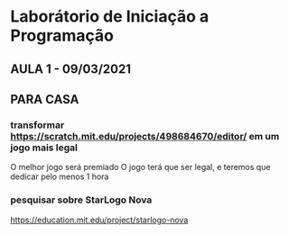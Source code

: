 # Laborátorio de Iniciação a Programação
## AULA 1 - 09/03/2021

## PARA CASA
### transformar https://scratch.mit.edu/projects/498684670/editor/ em um jogo mais legal
O melhor jogo será premiado
O jogo terá que ser legal, e teremos que dedicar pelo menos 1 hora


### pesquisar sobre StarLogo Nova
https://education.mit.edu/project/starlogo-nova